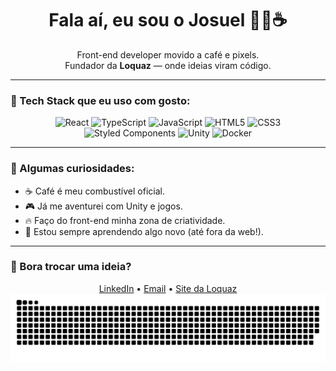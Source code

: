 <h1 align="center">Fala aí, eu sou o Josuel 👨‍💻☕</h1>
<p align="center">
  Front-end developer movido a café e pixels.<br />
  Fundador da <b>Loquaz</b> — onde ideias viram código.
</p>

---

### 🚀 Tech Stack que eu uso com gosto:

<div align="center">
  <img alt="React" height="30" src="https://cdn.jsdelivr.net/gh/devicons/devicon/icons/react/react-original.svg" />
  <img alt="TypeScript" height="30" src="https://cdn.jsdelivr.net/gh/devicons/devicon/icons/typescript/typescript-original.svg" />
  <img alt="JavaScript" height="30" src="https://cdn.jsdelivr.net/gh/devicons/devicon/icons/javascript/javascript-original.svg" />
  <img alt="HTML5" height="30" src="https://cdn.jsdelivr.net/gh/devicons/devicon/icons/html5/html5-original.svg" />
  <img alt="CSS3" height="30" src="https://cdn.jsdelivr.net/gh/devicons/devicon/icons/css3/css3-original.svg" />
  <img alt="Styled Components" height="30" src="https://raw.githubusercontent.com/styled-components/brand/master/styled-components.png" />
  <img alt="Unity" height="30" src="https://cdn.jsdelivr.net/gh/devicons/devicon/icons/unity/unity-original.svg" />
  <img alt="Docker" height="30" src="https://cdn.jsdelivr.net/gh/devicons/devicon/icons/docker/docker-original.svg" />
</div>

---

### 🧩 Algumas curiosidades:

- ☕ Café é meu combustível oficial.
- 🎮 Já me aventurei com Unity e jogos.
- 🔥 Faço do front-end minha zona de criatividade.
- 🧠 Estou sempre aprendendo algo novo (até fora da web!).

---



### 🤝 Bora trocar uma ideia?

<div align="center">
  <a href="https://www.linkedin.com/in/SEULINKEDIN/" target="_blank">LinkedIn</a> • 
  <a href="mailto:seuemail@email.com">Email</a> • 
  <a href="https://loquaz.com.br">Site da Loquaz</a>
</div>

<picture align="center">
  <source media="(prefers-color-scheme: dark)" srcset="https://raw.githubusercontent.com/josuelbmroczko/josuelbmroczko/output/github-contribution-grid-snake-dark.svg">
  <source media="(prefers-color-scheme: light)" srcset="https://raw.githubusercontent.com/josuelbmroczko/josuelbmroczko/output/github-contribution-grid-snake-dark.svg">
  <img align="center" alt="github contribution grid snake animation" src="https://raw.githubusercontent.com/mari4souza/mari4souza/output/github-contribution-grid-snake.svg">
</picture>
